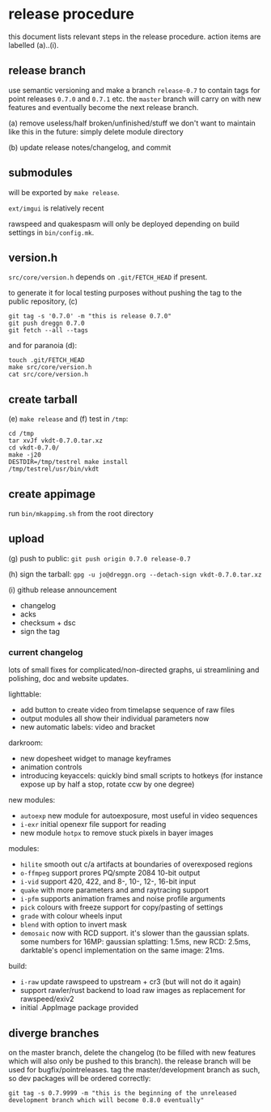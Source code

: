 # release procedure

this document lists relevant steps in the release procedure.
action items are labelled (a)..(i).

## release branch

use semantic versioning and make a branch `release-0.7` to
contain tags for point releases `0.7.0` and `0.7.1` etc.
the `master` branch will carry on with new features and eventually become the
next release branch.

(a) remove useless/half broken/unfinished/stuff we don't want to maintain like
this in the future: simply delete module directory

(b) update release notes/changelog, and commit

## submodules

will be exported by `make release`.

`ext/imgui` is relatively recent

rawspeed and quakespasm will only be deployed depending on build settings in `bin/config.mk`.

## version.h

`src/core/version.h` depends on `.git/FETCH_HEAD` if present.

to generate it for local testing purposes without pushing the tag
to the public repository, (c)
```
git tag -s '0.7.0' -m "this is release 0.7.0"
git push dreggn 0.7.0
git fetch --all --tags
```

and for paranoia (d):

```
touch .git/FETCH_HEAD
make src/core/version.h
cat src/core/version.h
```

## create tarball

(e) `make release` and (f) test in `/tmp`:

```
cd /tmp
tar xvJf vkdt-0.7.0.tar.xz
cd vkdt-0.7.0/
make -j20
DESTDIR=/tmp/testrel make install
/tmp/testrel/usr/bin/vkdt
```

## create appimage

run `bin/mkappimg.sh` from the root directory

## upload

(g) push to public: `git push origin 0.7.0 release-0.7`

(h) sign the tarball:
`gpg -u jo@dreggn.org --detach-sign vkdt-0.7.0.tar.xz`

(i) github release announcement

* changelog
* acks
* checksum + dsc
* sign the tag

### current changelog

lots of small fixes for complicated/non-directed graphs, ui streamlining and polishing,
doc and website updates.

lighttable:

* add button to create video from timelapse sequence of raw files
* output modules all show their individual parameters now
* new automatic labels: video and bracket

darkroom:

* new dopesheet widget to manage keyframes
* animation controls
* introducing keyaccels: quickly bind small scripts to hotkeys (for instance
  expose up by half a stop, rotate ccw by one degree)

new modules:

* `autoexp` new module for autoexposure, most useful in video sequences
* `i-exr` initial openexr file support for reading
* new module `hotpx` to remove stuck pixels in bayer images

modules:

* `hilite` smooth out c/a artifacts at boundaries of overexposed regions
* `o-ffmpeg` support prores PQ/smpte 2084 10-bit output
* `i-vid` support 420, 422, and 8-, 10-, 12-, 16-bit input
* `quake` with more parameters and amd raytracing support
* `i-pfm` supports animation frames and noise profile arguments
* `pick` colours with freeze support for copy/pasting of settings
* `grade` with colour wheels input
* `blend` with option to invert mask
* `demosaic` now with RCD support. it's slower than the gaussian splats. some
  numbers for 16MP: gaussian splatting: 1.5ms, new RCD: 2.5ms, darktable's
  opencl implementation on the same image: 21ms.

build:

* `i-raw` update rawspeed to upstream + cr3 (but will not do it again)
* support rawler/rust backend to load raw images as replacement for rawspeed/exiv2
* initial .AppImage package provided


## diverge branches

on the master branch, delete the changelog (to be filled with new features which
will also only be pushed to this branch). the release branch will be used for
bugfix/pointreleases.
tag the master/development branch as such, so dev packages will be ordered correctly:
```
git tag -s 0.7.9999 -m "this is the beginning of the unreleased development branch which will become 0.8.0 eventually"
```
